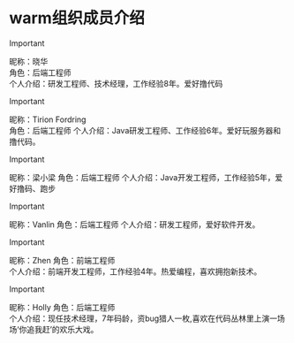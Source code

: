 # warm组织成员介绍
> [!IMPORTANT]
> 
> 昵称：晓华  
> 角色：后端工程师  
> 个人介绍：研发工程师、技术经理，工作经验8年。爱好撸代码

> [!IMPORTANT]
>
> 昵称：Tirion Fordring  
> 角色：后端工程师
> 个人介绍：Java研发工程师、工作经验6年。爱好玩服务器和撸代码。

> [!IMPORTANT]
>
> 昵称：梁小梁
> 角色：后端工程师
> 个人介绍：Java开发工程师，工作经验5年，爱好撸码、跑步

> [!IMPORTANT]
>
> 昵称：Vanlin
> 角色：后端工程师
> 个人介绍：研发工程师，爱好软件开发。


> [!IMPORTANT]
>
> 昵称：Zhen
> 角色：前端工程师  
> 个人介绍：前端开发工程师，工作经验4年。热爱编程，喜欢拥抱新技术。  

> [!IMPORTANT]
>
> 昵称：Holly
> 角色：后端工程师  
> 个人介绍：现任技术经理，7年码龄，资bug猎人一枚,喜欢在代码丛林里上演一场场‘你追我赶’的欢乐大戏。